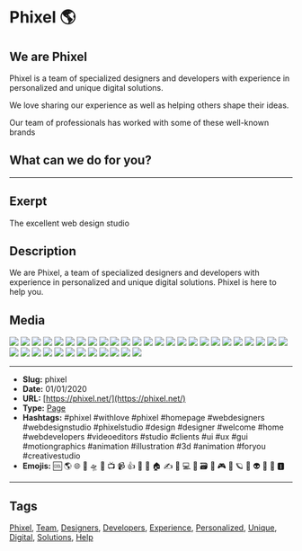 # Phixel 🌎
## We are Phixel
Phixel is a team of specialized designers and developers with experience in personalized and unique digital solutions.

We love sharing our experience as well as helping others shape their ideas.

Our team of professionals has worked with some of these well-known brands

## What can we do for you?
------------
## Exerpt
The excellent web design studio
## Description
We are Phixel, a team of specialized designers and developers with experience in personalized and unique digital solutions. Phixel is here to help you.
## Media
<img src="media/ed14d30c/avatar.jpg">
<img src="media/b6d4ac02/card-a-es-scaled.jpg">
<img src="media/bdbc75a4/card-a-scaled.jpg">
<img src="media/7f0ce3c6/card-b-es-scaled.jpg">
<img src="media/2e3e75b5/card-b-scaled.jpg">
<img src="media/5c6c2311/favicon-black.png">
<img src="media/dc7408f6/favicon-monotone.png">
<img src="media/85f7b349/favicon-white.png">
<img src="media/1090c9f6/favicon.png">
<img src="media/2132a449/header.jpg">
<img src="media/2f1399c7/icon.png">
<img src="media/cd3ad315/line-mountains-1.svg">
<img src="media/4f1f9a0e/logo-dark.png">
<img src="media/87bb5726/logo-h-dark.png">
<img src="media/9aafa887/logo-h.png">
<img src="media/c1afd73f/logo.png">
<img src="media/15faba2f/maxresdefault-1.jpg">
<img src="media/588ad593/loop.mp3">
<img src="media/10dc780a/phixel-reel-1-mp4-image-1.jpg">
<img src="media/3545d842/phixel-reel-1-mp4-image.jpg">
<img src="media/8d044c0a/qr.jpg">
<img src="media/7c0369dc/television-deep-in-the-snow.jpg">
<img src="media/be434d20/vhs-player-mp4-image.jpg">
<img src="media/bfdb6279/video.jpg">
<img src="media/52aee581/logo-reveal.mp4">
<img src="media/3a478bae/development-loop.mp4">
<img src="media/a1595000/television-deep-in-the-clouds.mp4">
<img src="media/822f259c/vhs-player.mp4">
<img src="media/a3b77e68/we-are-phixel-celcius-development-mp4-image.jpg">
<img src="media/7d4c1aa9/logo.glb">
<img src="media/c20cbb54/mountains_2.glb">
<img src="media/1b63f4b1/mountains_3.glb">
<img src="media/6d6fc497/mountains_4.glb">
<img src="media/843b7486/mountains.glb">
<img src="media/93dca06f/t_rex.glb">
<img src="media/6bbe2302/terrain.glb">
<img src="media/829b093a/tv.glb">

------------
- **Slug:** phixel
- **Date:** 01/01/2020
- **URL:** [https://phixel.net/](https://phixel.net/)
- **Type:** [Page](#page)
- **Hashtags:** #phixel #withlove #phixel #homepage #webdesigners #webdesignstudio #phixelstudio #design #designer #welcome #home #webdevelopers #videoeditors #studio #clients #ui #ux #gui #motiongraphics #animation #illustration #3d #animation #foryou #creativestudio
- **Emojis:** 🆒 🌎 🌐 🎨 🛸 📼 📺 📹 👍 🔗 📝 🏠 ✍️ 👨 💻 👑 🗃 👾 🎮 📲 🪐 🌟 👽 🚀 🌌 🅸

------------
## Tags
[Phixel](#phixel), [Team](#team), [Designers](#designers), [Developers](#developers), [Experience](#experience), [Personalized](#personalized), [Unique](#unique), [Digital](#digital), [Solutions](#solutions), [Help](#help)
